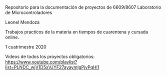 Repositorio para la documentación de proyectos de
6609/8607 Laboratorio de Microcontroladores

Leonel Mendoza

Trabajos practicos de la materia en tiempos de cuarentena y cursada online.

1 cuatrimestre 2020

Videos de todos los proyectos obligatorios:
https://www.youtube.com/playlist?list=PLNDC_wjV1D5xVJYF27ayaymIgPjvPqHl1
